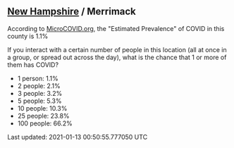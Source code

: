 
## [New Hampshire](/united-states/new-hampshire) / Merrimack

According to [MicroCOVID.org](http://microcovid.org),
the "Estimated Prevalence" of COVID in this county is 1.1%

If you interact with a certain number of people in this location
(all at once in a group, or spread out across the day), what is the chance that
1 or more of them has COVID?

- 1 person: 1.1%
- 2 people: 2.1%
- 3 people: 3.2%
- 5 people: 5.3%
- 10 people: 10.3%
- 25 people: 23.8%
- 100 people: 66.2%

Last updated: 2021-01-13 00:50:55.777050 UTC
